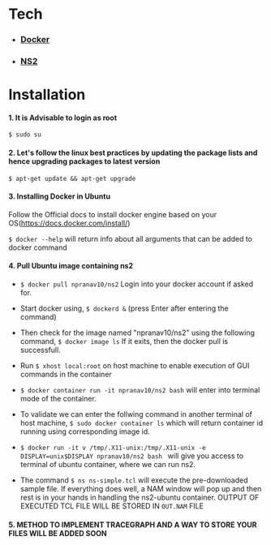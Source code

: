 
# Tech

* ### [Docker](https://docs.docker.com/)
* ### [NS2](http://nsnam.sourceforge.net/wiki/index.php/Main_Page)

# Installation 

#### 1. It is Advisable to login as root
   `$ sudo su`

#### 2. Let's follow the linux best practices by updating the package lists and hence upgrading packages to latest version

`$ apt-get update && apt-get upgrade`

#### 3. Installing Docker in Ubuntu

Follow the Official docs to install docker engine based on your OS(https://docs.docker.com/install/)

`$ docker --help`     will return info about all arguments that can be added to docker command
#### 4. Pull Ubuntu image containing ns2

 *   `$ docker pull npranav10/ns2`
    Login into your docker account if asked for.
    
 *   Start docker using, 
    `$ dockerd &`
    (press Enter after entering the command)
    
 *   Then check for the image named "npranav10/ns2" using the following command,
    `$ docker image ls`
    If it exits, then the docker pull is successfull.
*   Run `$ xhost local:root` on host machine to enable execution of GUI commands in the container
*    `$ docker container run -it npranav10/ns2 bash` will enter into terminal mode of the container.
*    To validate we can enter the follwing command in another terminal of host machine,
     `$ sudo docker container ls` which will return container id running using corresponding image id.
*   `$ docker run -it v /tmp/.X11-unix:/tmp/.X11-unix -e DISPLAY=unix$DISPLAY npranav10/ns2 bash `
    will give you access to terminal of ubuntu container, where we can run ns2.
*   The command `$ ns ns-simple.tcl` will execute the pre-downloaded sample file. If everything does well, a NAM window will pop up and then rest is in your hands in handling the ns2-ubuntu container. OUTPUT OF EXECUTED TCL FILE WILL BE STORED IN `OUT.NAM` FILE
#### 5. METHOD TO IMPLEMENT TRACEGRAPH AND A WAY TO STORE YOUR FILES WILL BE ADDED SOON

    
    
